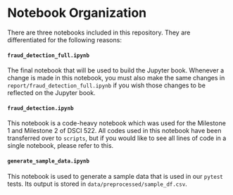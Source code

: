 # Notebook Organization

There are three notebooks included in this repository. They are differentiated for the following reasons:

#### `fraud_detection_full.ipynb`
The final notebook that will be used to build the Jupyter book. Whenever a change is made in this notebook, you must also make the same changes in `report/fraud_detection_full.ipynb` if you wish those changes to be reflected on the Jupyter book.

#### `fraud_detection.ipynb`
This notebook is a code-heavy notebook which was used for the Milestone 1 and Milestone 2 of DSCI 522. All codes used in this notebook have been transferred over to `scripts`, but if you would like to see all lines of code in a single notebook, please refer to this.

#### `generate_sample_data.ipynb`
This notebook is used to generate a sample data that is used in our `pytest` tests. Its output is stored in `data/preprocessed/sample_df.csv`. 